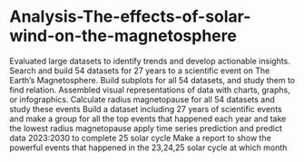 # Analysis-The-effects-of-solar-wind-on-the-magnetosphere
Evaluated large datasets to identify trends and develop actionable insights.
Search and build 54 datasets for 27 years to a scientific event on The Earth’s Magnetosphere.
Build subplots for all 54 datasets, and study them to find relation.
Assembled visual representations of data with charts, graphs, or infographics.
Calculate radius magnetopause for all 54 datasets and study these events
Build a dataset including 27 years of scientific events and make a group for all the top events that happened each year and take the lowest radius magnetopause
apply time series prediction and predict data 2023:2030 to complete 25 solar cycle
Make a report to show the powerful events that happened in the 23,24,25 solar cycle at which month
